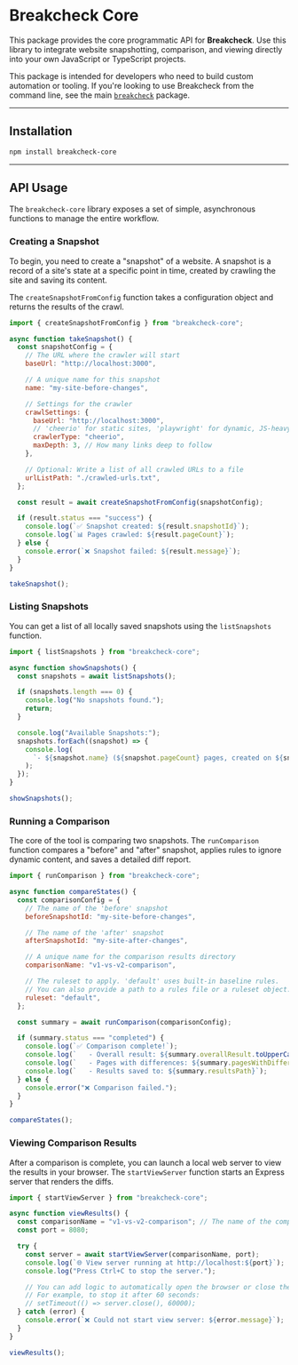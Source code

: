 # Breakcheck Core

This package provides the core programmatic API for **Breakcheck**. Use this library to integrate website snapshotting, comparison, and viewing directly into your own JavaScript or TypeScript projects.

This package is intended for developers who need to build custom automation or tooling. If you're looking to use Breakcheck from the command line, see the main [`breakcheck`](https://github.com/cleaver/breakcheck) package.

---

## Installation

```bash
npm install breakcheck-core
```

---

## API Usage

The `breakcheck-core` library exposes a set of simple, asynchronous functions to manage the entire workflow.

### Creating a Snapshot

To begin, you need to create a "snapshot" of a website. A snapshot is a record of a site's state at a specific point in time, created by crawling the site and saving its content.

The `createSnapshotFromConfig` function takes a configuration object and returns the results of the crawl.

```javascript
import { createSnapshotFromConfig } from "breakcheck-core";

async function takeSnapshot() {
  const snapshotConfig = {
    // The URL where the crawler will start
    baseUrl: "http://localhost:3000",

    // A unique name for this snapshot
    name: "my-site-before-changes",

    // Settings for the crawler
    crawlSettings: {
      baseUrl: "http://localhost:3000",
      // 'cheerio' for static sites, 'playwright' for dynamic, JS-heavy sites
      crawlerType: "cheerio",
      maxDepth: 3, // How many links deep to follow
    },

    // Optional: Write a list of all crawled URLs to a file
    urlListPath: "./crawled-urls.txt",
  };

  const result = await createSnapshotFromConfig(snapshotConfig);

  if (result.status === "success") {
    console.log(`✅ Snapshot created: ${result.snapshotId}`);
    console.log(`📊 Pages crawled: ${result.pageCount}`);
  } else {
    console.error(`❌ Snapshot failed: ${result.message}`);
  }
}

takeSnapshot();
```

### Listing Snapshots

You can get a list of all locally saved snapshots using the `listSnapshots` function.

```javascript
import { listSnapshots } from "breakcheck-core";

async function showSnapshots() {
  const snapshots = await listSnapshots();

  if (snapshots.length === 0) {
    console.log("No snapshots found.");
    return;
  }

  console.log("Available Snapshots:");
  snapshots.forEach((snapshot) => {
    console.log(
      `- ${snapshot.name} (${snapshot.pageCount} pages, created on ${snapshot.date})`
    );
  });
}

showSnapshots();
```

### Running a Comparison

The core of the tool is comparing two snapshots. The `runComparison` function compares a "before" and "after" snapshot, applies rules to ignore dynamic content, and saves a detailed diff report.

```javascript
import { runComparison } from "breakcheck-core";

async function compareStates() {
  const comparisonConfig = {
    // The name of the 'before' snapshot
    beforeSnapshotId: "my-site-before-changes",

    // The name of the 'after' snapshot
    afterSnapshotId: "my-site-after-changes",

    // A unique name for the comparison results directory
    comparisonName: "v1-vs-v2-comparison",

    // The ruleset to apply. 'default' uses built-in baseline rules.
    // You can also provide a path to a rules file or a ruleset object.
    ruleset: "default",
  };

  const summary = await runComparison(comparisonConfig);

  if (summary.status === "completed") {
    console.log(`✅ Comparison complete!`);
    console.log(`   - Overall result: ${summary.overallResult.toUpperCase()}`);
    console.log(`   - Pages with differences: ${summary.pagesWithDifferences}`);
    console.log(`   - Results saved to: ${summary.resultsPath}`);
  } else {
    console.error("❌ Comparison failed.");
  }
}

compareStates();
```

### Viewing Comparison Results

After a comparison is complete, you can launch a local web server to view the results in your browser. The `startViewServer` function starts an Express server that renders the diffs.

```javascript
import { startViewServer } from "breakcheck-core";

async function viewResults() {
  const comparisonName = "v1-vs-v2-comparison"; // The name of the comparison to view
  const port = 8080;

  try {
    const server = await startViewServer(comparisonName, port);
    console.log(`🌐 View server running at http://localhost:${port}`);
    console.log("Press Ctrl+C to stop the server.");

    // You can add logic to automatically open the browser or close the server
    // For example, to stop it after 60 seconds:
    // setTimeout(() => server.close(), 60000);
  } catch (error) {
    console.error(`❌ Could not start view server: ${error.message}`);
  }
}

viewResults();
```
